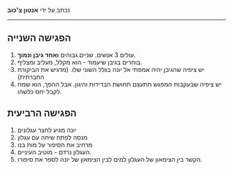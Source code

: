 נכתב על ידי **אנטון צ'כוב**
***
## הפגישה השנייה
1. עולים 3 אנשים. שניים גבוהים **ואחד גיבן ונמוך**.
2. בוחרים בגיבן שיעמוד - הוא מקלל, מעליב ומצליף.
3. יש ציפיה שהגיבן יהיה אמפתי אל יונה בגלל השוני שלו. (מדגיש את הביקורת החברתית)
4. יש ציפיה שבעקבות המפגש תתעצם תחושת הבדידות והיגון. אבל ההפך, הוא שמח לקבל יחס כלשהו.

## הפגישה הרביעית
1. יונה מגיע לחצר עגלונים
2. מנסה לפתח שיחה עם עגלון
3. מרחיב את הסיפור על מות בנו
4. העגלון נרדם - מוטיב העיניים.
5. הקשר בין הצימאון של העגלון למים לבין הצימאון של יונה לספר את סיפורו.